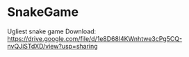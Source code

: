 # SnakeGame
Ugliest snake game 
Download: https://drive.google.com/file/d/1e8D68l4KWnhtwe3cPg5CQ-nvQJiSTdXD/view?usp=sharing
  
